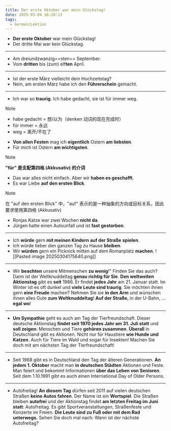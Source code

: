 ```yaml
---
title: Der erste Oktober war mein Glückstag!
date: 2025-03-04 16:28:13
tags:
  - German/Lektion
---
```

- **Der erste Oktober** war mein Glückstag!
- Der dritte Mai war kein Glückstag.
---
- Am dreiundzwanzig==sten== September.
- Vom **dritten** bis (zum) elf**ten** April.
---
- Ist der erste März vielleicht dein Hochzeitstag?
- Nein, am ersten März habe ich den **Führerschein** gemacht.
---
- Ich war so **traurig**. Ich habe gedacht, sie ist für immer weg.

> [!NOTE]
>
> - habe gedacht = 想/以为（denken 动词的现在完成时）
> - für immer = 永远
> - weg = 离开/不在了

- **Von allen Festen** mag ich **eigentlich** Ostern **am liebsten**.
- Für mich ist Ostern **am wichtigsten**.

> [!NOTE]
>
> **"für" 是支配第四格 (Akkusativ) 的介词**

- Das war alles nicht einfach. Aber wir **haben es geschafft**.
- Es war Liebe **auf den ersten Blick**.

> [!NOTE]
>
> 在 "auf den ersten Blick" 中，"auf" 表示的是一种抽象的方向或目标关系，因此要求使用第四格 (Akkusativ)

- Ronjas Katze war zwei Wochen **nicht da**.
- Jürgen hatte einen Autounfall und ist **fast gestorben**.
---
- Ich **würde** gern **mit meinen Kindern** **auf der Straße** **spielen**.
- Ich würde lieber den ganzen Tag zu Hause **bleiben**.
- Wir **würden** gern ein Picknick mitten auf dem Romanplatz **machen**.
![[Pasted image 20250304175640.png]]
---
- Wir **beachten** unsere Mitmenschen **zu wenig**!" Finden Sie das auch? Dann ist der Weltknuddeltag **genau richtig für Sie**. **Den weltweiten Aktionstag** gibt es **seit** 1986. Er findet **jedes Jahr** am 21. Januar statt. Im Winter ist es oft dunkel und **viele Leute sind traurig**. Sie möchten ihnen gern **eine Freude** machen? Nehmen Sie sie **in den Arm** und wünschen ihnen alles Gute **zum Weltknuddeltag**! **Auf der Straße**, in der U-Bahn, … **egal wo**!
---
- **Um Sympathie** geht es auch am Tag der Tierfreundschaft. Dieser deutsche Aktionstag **findet seit 1970 jedes Jahr am 31. Juli statt** und **soll zeigen**: Menschen und Tiere **gehören zusammen**. **Überall** in Deutschland gibt es Aktionen. Nicht nur für Haustiere **wie Hunde und Katzen**. Auch für Tiere im Wald und sogar für Insekten! Machen Sie doch mit am nächsten Tag der Tierfreundschaft!
---
- Seit 1968 gibt es in Deutschland den Tag der älteren Generationen. **An jedem 1. Oktober** macht man **in deutschen Städten** Aktionen und Feste. Man feiert und bekommt Informationen **über das Leben von Senioren**. Seit dem 1.10.1991 gibt es auch einen International Day of Older Persons.
---
- Autofreitag! **An diesem Tag** dürfen seit 2011 auf vielen deutschen Straßen **keine Autos fahren**. Der Name ist ein **Wortspiel**. Die Straßen bleiben **autofrei** und der Aktionstag findet **am letzten Freitag im Juni statt**: Autofreitag. Es gibt Sportveranstaltungen, Straßenfeste und Konzerte im Freien. **Die Leute sind zu Fuß oder mit dem Rad unterwegs.** Sehen Sie doch mal nach: Wann ist der nächste Autofreitag?
